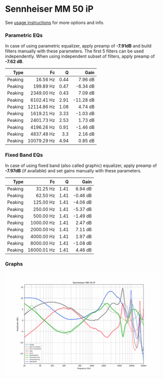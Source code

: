 # Sennheiser MM 50 iP
See [usage instructions](https://github.com/jaakkopasanen/AutoEq#usage) for more options and info.

### Parametric EQs
In case of using parametric equalizer, apply preamp of **-7.91dB** and build filters manually
with these parameters. The first 5 filters can be used independently.
When using independent subset of filters, apply preamp of **-7.62 dB**.

| Type    | Fc          |    Q | Gain      |
|--------:|------------:|-----:|----------:|
| Peaking | 16.56 Hz    | 0.44 | 7.96 dB   |
| Peaking | 199.89 Hz   | 0.47 | -6.34 dB  |
| Peaking | 2349.00 Hz  | 0.43 | 7.09 dB   |
| Peaking | 6102.41 Hz  | 2.91 | -11.28 dB |
| Peaking | 12114.86 Hz | 1.08 | 4.74 dB   |
| Peaking | 1619.21 Hz  | 3.33 | -1.03 dB  |
| Peaking | 2401.73 Hz  | 2.53 | 1.73 dB   |
| Peaking | 4196.26 Hz  | 0.91 | -1.46 dB  |
| Peaking | 4837.48 Hz  | 3.3  | 2.16 dB   |
| Peaking | 10079.29 Hz | 4.94 | 0.85 dB   |

### Fixed Band EQs
In case of using fixed band (also called graphic) equalizer, apply preamp of **-7.97dB**
(if available) and set gains manually with these parameters.

| Type    | Fc          |    Q | Gain     |
|--------:|------------:|-----:|---------:|
| Peaking | 31.25 Hz    | 1.41 | 6.94 dB  |
| Peaking | 62.50 Hz    | 1.41 | -0.46 dB |
| Peaking | 125.00 Hz   | 1.41 | -4.06 dB |
| Peaking | 250.00 Hz   | 1.41 | -5.37 dB |
| Peaking | 500.00 Hz   | 1.41 | -1.49 dB |
| Peaking | 1000.00 Hz  | 1.41 | 2.47 dB  |
| Peaking | 2000.00 Hz  | 1.41 | 7.11 dB  |
| Peaking | 4000.00 Hz  | 1.41 | 1.97 dB  |
| Peaking | 8000.00 Hz  | 1.41 | -1.08 dB |
| Peaking | 16000.01 Hz | 1.41 | 4.46 dB  |

### Graphs
![](./Sennheiser%20MM%2050%20iP.png)